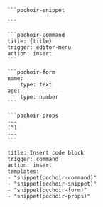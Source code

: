 ````pochoir-snippet name="pochoir-snippet"
```pochoir-snippet

```
````

````pochoir-snippet name="pochoir-command"
```pochoir-command
title: {title}
trigger: editor-menu
action: insert
```
````

````pochoir-snippet name="pochoir-form"
```pochoir-form
name:
	type: text
age:
	type: number
```
````

````pochoir-snippet name="pochoir-props"
```pochoir-props
---
[^]
---
```
````

```pochoir-command
title: Insert code block
trigger: command
action: insert
templates:
- "snippet(pochoir-command)"
- "snippet(pochoir-snippet)"
- "snippet(pochoir-form)"
- "snippet(pochoir-props)"
```

